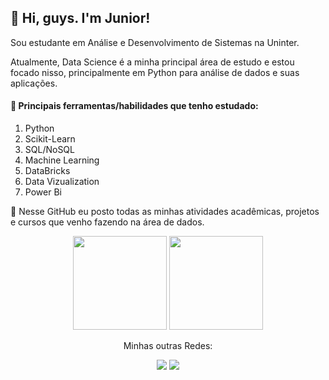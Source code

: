 <h2>👋 Hi, guys. I'm Junior!</h2>
<p>Sou estudante em Análise e Desenvolvimento de Sistemas na Uninter.</p>
<p>Atualmente, Data Science é a minha principal área de estudo e estou focado nisso, principalmente em Python para análise de dados e suas aplicações.</p>
<h4>🌱 Principais ferramentas/habilidades que tenho estudado:</h4>
  <ol>
  <li>Python</li>
  <li>Scikit-Learn</li>
	<li>SQL/NoSQL</li>
	<li>Machine Learning</li>
	<li>DataBricks</li>
	<li>Data Vizualization</li>
  <li>Power Bi</li>
  </ol> 
  
<p>💞️ Nesse GitHub eu posto todas as minhas atividades acadêmicas, projetos e cursos que venho fazendo na área de dados.</p>

<div align="center">
<!-- 	top languages -->	
  	<img height="150em" src="https://github-readme-stats-sigma-five.vercel.app/api/top-langs/?username=junioracpj&layout=compact&langs_count=7&theme=onedark"/>
<!-- 	Days Streak -->
  	<img height="150em" src="https://github-readme-streak-stats.herokuapp.com?user=junioracpj&theme=onedark&border_radius=10.1"/>
</div>

<!-- Contatos -->
<div align="center">
	<p></p>
  	<p>Minhas outras Redes:</p>
	<p></p>
  	<a href = "mailto:junioracpj6@gmail.com"><img src="https://img.shields.io/badge/Gmail-D14836?style=for-the-badge&logo=gmail&logoColor=white" target="_blank"></a>
  	<a href="https://www.linkedin.com/in/antoniocarlosacpj/" target="_blank"><img src="https://img.shields.io/badge/-LinkedIn-%230077B5?style=for-the-badge&logo=linkedin&logoColor=white" target="_blank"></a>  
	<p></p>
</div>

<!---
Junioracpj/Junioracpj is a ✨ special ✨ repository because its `README.md` (this file) appears on your GitHub profile.
You can click the Preview link to take a look at your changes.
--->
